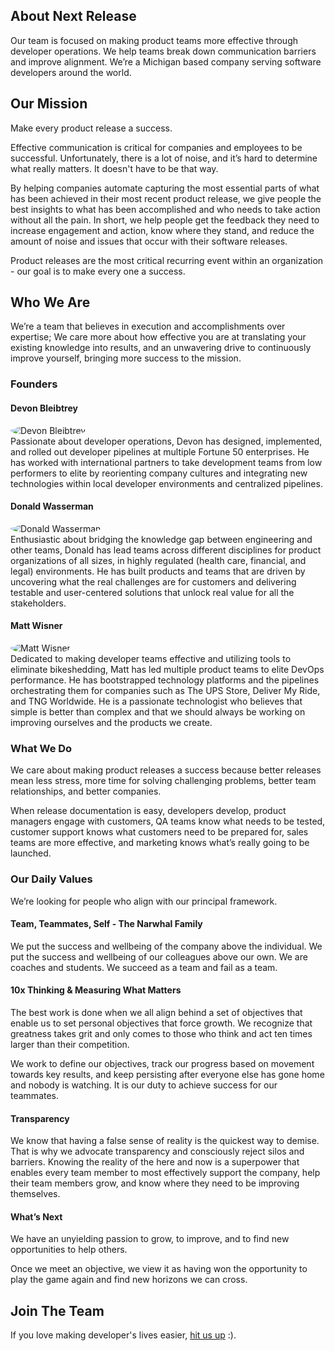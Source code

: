 ## About Next Release

Our team is focused on making product teams more effective
through developer operations. We help teams break down communication
barriers and improve alignment. We’re a Michigan based company serving
software developers around the world.

## Our Mission

Make every product release a success.

Effective communication is critical for companies and employees
to be successful. Unfortunately, there is a lot of noise, and it’s
hard to determine what really matters. It doesn't have to be that way.

By helping companies automate capturing the most essential parts of
what has been achieved in their most recent product release, we give
people the best insights to what has been accomplished and who needs
to take action without all the pain. In short, we help people get the
feedback they need to increase engagement and action, know where they
stand, and reduce the amount of noise and issues that occur with their
software releases.

Product releases are the most critical recurring event within an
organization - our goal is to make every one a success.

## Who We Are

We’re a team that believes in execution and accomplishments over expertise;
We care more about how effective you are at translating your existing knowledge
into results, and an unwavering drive to continuously improve yourself, bringing
more success to the mission.

### Founders

#### Devon Bleibtrey

<div class="flex">
    <div class="w-1/4">
        <img style="border-radius: 50%;" alt="Devon Bleibtrey" src="https://next-release-public-assets.s3.us-east-2.amazonaws.com/devon_profile_pic.png">
    </div>
    <div class="w-6"> </div>
    <div class="w-full">    
        Passionate about developer operations, Devon has designed, implemented, and 
        rolled out developer pipelines at multiple Fortune 50 enterprises. He has worked 
        with international partners to take development teams from low performers to 
        elite by reorienting company cultures and integrating new technologies within 
        local developer environments and centralized pipelines. 
    </div>
</div>

#### Donald Wasserman

<div class="flex">
    <div class="w-1/4">
        <img style="border-radius: 50%;" alt="Donald Wasserman" src="https://next-release-public-assets.s3.us-east-2.amazonaws.com/donald_profile_pic.jpeg">
    </div>
    <div class="w-6"> </div>
    <div class="w-full">    
        Enthusiastic about bridging the knowledge gap between engineering and other teams, Donald has lead 
        teams across different disciplines for product organizations of all sizes, in highly regulated 
        (health care, financial, and legal) environments. He has built products and teams that are driven 
        by uncovering what the real challenges are for customers and delivering testable and user-centered 
        solutions that unlock real value for all the stakeholders.
    </div>
</div>

#### Matt Wisner

<div class="flex">
    <div class="w-1/4">
        <img style="border-radius: 50%;" alt="Matt Wisner" src="https://next-release-public-assets.s3.us-east-2.amazonaws.com/matt_profile.jpeg">
    </div>
    <div class="w-6"> </div>
    <div class="w-full">    
        Dedicated to making developer teams effective and utilizing tools to eliminate bikeshedding, Matt has led
        multiple product teams to elite DevOps performance. He has bootstrapped technology platforms and the pipelines
        orchestrating them for companies such as The UPS Store, Deliver My Ride, and TNG Worldwide. 
        He is a passionate technologist who believes that simple is better than complex and that we should
        always be working on improving ourselves and the products we create.
    </div>
</div>

### What We Do

We care about making product releases a success because better releases mean
less stress, more time for solving challenging problems, better team relationships,
and better companies.

When release documentation is easy, developers develop, product managers engage
with customers, QA teams know what needs to be tested, customer support knows
what customers need to be prepared for, sales teams are more effective, and marketing
knows what’s really going to be launched.

### Our Daily Values

We’re looking for people who align with our principal framework.

#### Team, Teammates, Self - The Narwhal Family

We put the success and wellbeing of the company above the individual. We put the
success and wellbeing of our colleagues above our own. We are coaches and students.
We succeed as a team and fail as a team.

#### 10x Thinking & Measuring What Matters

The best work is done when we all align behind a set of objectives that enable
us to set personal objectives that force growth. We recognize that greatness
takes grit and only comes to those who think and act ten times larger than their
competition.

We work to define our objectives, track our progress based on movement towards
key results, and keep persisting after everyone else has gone home and nobody
is watching. It is our duty to achieve success for our teammates.

#### Transparency

We know that having a false sense of reality is the quickest way to demise. That
is why we advocate transparency and consciously reject silos and barriers. Knowing
the reality of the here and now is a superpower that enables every team member to
most effectively support the company, help their team members grow, and know where
they need to be improving themselves.

#### What’s Next

We have an unyielding passion to grow, to improve, and to find new opportunities
to help others.

Once we meet an objective, we view it as having won the opportunity to play the
game again and find new horizons we can cross.

## Join The Team

If you love making developer's lives easier, [hit us up](mailto:hello@nextrelease.io) :).
